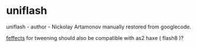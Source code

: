 # uniflash
uniflash - author  - Nickolay Artamonov  manually restored from googlecode.

[feffects](https://github.com/filt3rek/feffects) for tweening should also be compatible with as2 haxe ( flash8 )?
